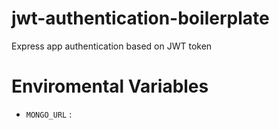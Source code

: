 # jwt-authentication-boilerplate
Express app authentication based on JWT token

# Enviromental Variables
- ```MONGO_URL``` : 
